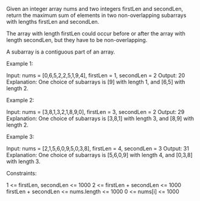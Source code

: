 Given an integer array nums and two integers firstLen and secondLen, return
the maximum sum of elements in two non-overlapping subarrays with lengths
firstLen and secondLen.

The array with length firstLen could occur before or after the array with
length secondLen, but they have to be non-overlapping.

A subarray is a contiguous part of an array.


Example 1:


Input: nums = [0,6,5,2,2,5,1,9,4], firstLen = 1, secondLen = 2
Output: 20
Explanation: One choice of subarrays is [9] with length 1, and [6,5] with
length 2.


Example 2:


Input: nums = [3,8,1,3,2,1,8,9,0], firstLen = 3, secondLen = 2
Output: 29
Explanation: One choice of subarrays is [3,8,1] with length 3, and [8,9] with
length 2.


Example 3:


Input: nums = [2,1,5,6,0,9,5,0,3,8], firstLen = 4, secondLen = 3
Output: 31
Explanation: One choice of subarrays is [5,6,0,9] with length 4, and [0,3,8]
with length 3.



Constraints:


1 <= firstLen, secondLen <= 1000
2 <= firstLen + secondLen <= 1000
firstLen + secondLen <= nums.length <= 1000
0 <= nums[i] <= 1000




